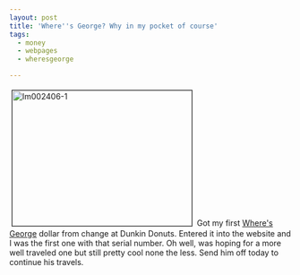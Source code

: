 ```yaml
---
layout: post
title: 'Where''s George? Why in my pocket of course'
tags:
  - money
  - webpages
  - wheresgeorge

---
```


<a href="http://www.the8thsign.com/wp-content/uploads/2006/05/IM002406-1.jpg" onclick="window.open('http://www.the8thsign.com/wp-content/uploads/2006/05/IM002406-1.jpg','popup','width=400,height=300,scrollbars=no,resizable=yes,toolbar=no,directories=no,location=no,menubar=no,status=yes,left=0,top=0');return false"><img src="http://www.the8thsign.com/wp-content/uploads/2006/05/IM002406-1-tm.jpg" alt="Im002406-1" border="1" height="242" hspace="4" vspace="4" width="321" /></a>
<span style="font-size: 0pt">
</span>Got my first <a href="http://www.wheresgeorge.com">Where's George</a> dollar from change at Dunkin Donuts. Entered it into the website and I was the first one with that serial number. Oh well, was hoping for a more well traveled one but still pretty cool none the less. Send him off today to continue his travels.

<!-- technorati tags start -->
<!-- technorati tags end -->
